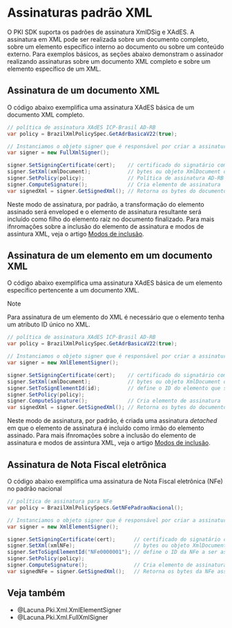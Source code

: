﻿# Assinaturas padrão XML

O PKI SDK suporta os padrões de assinatura XmlDSig e XAdES. A assinatura em XML pode ser realizada sobre um documento
completo, sobre um elemento específico interno ao documento ou sobre um conteúdo externo. Para exemplos básicos, as
seções abaixo demonstram o assinador realizando assinaturas sobre um documento XML completo e sobre um elemento
específico de um XML.

## Assinatura de um documento XML

O código abaixo exemplifica uma assinatura XAdES básica de um documento XML completo.

```cs
// política de assinatura XAdES ICP-Brasil AD-RB
var policy = BrazilXmlPolicySpec.GetAdrBasicaV22(true);

// Instanciamos o objeto signer que é responsável por criar a assinatura
var signer = new FullXmlSigner();

signer.SetSigningCertificate(cert);    // certificado do signatário com chave privada associada
signer.SetXml(xmlDocument);            // bytes ou objeto XmlDocument do documento XML a ser assinado
signer.SetPolicy(policy);              // Política de assinatura AD-RB
signer.ComputeSignature();             // Cria elemento de assinatura
var signedXml = signer.GetSignedXml(); // Retorna os bytes do documento XML assinado
```

Neste modo de assinatura, por padrão, a transformação do elemento assinado será enveloped e o elemento de assinatura
resultante será incluído como filho do elemento raiz no documento finalizado. Para mais ifnromações sobre a inclusão
do elemento de assinatura e modos de assintura XML, veja o artigo [Modos de inclusão](insertion.md).

## Assinatura de um elemento em um documento XML

O código abaixo exemplifica uma assinatura XAdES básica de um elemento específico pertencente a um documento XML.

> [!NOTE]
> Para assinatura de um elemento do XML é necessário que o elemento tenha um atributo ID único no XML.

```cs
// política de assinatura XAdES ICP-Brasil AD-RB
var policy = BrazilXmlPolicySpec.GetAdrBasicaV22(true);

// Instanciamos o objeto signer que é responsável por criar a assinatura
var signer = new XmlElementSigner();

signer.SetSigningCertificate(cert);    // certificado do signatário com chave privada associada
signer.SetXml(xmlDocument);            // bytes ou objeto XmlDocument do documento XML que contém o elemento a ser assinado
signer.SetToSignElementId(id);         // define o ID do elemento que será assinado
signer.SetPolicy(policy);
signer.ComputeSignature();             // Cria elemento de assinatura
var signedXml = signer.GetSignedXml(); // Retorna os bytes do documento XML contendo o elemento de assinatura
```

Neste modo de assinatura, por padrão, é criada uma assinatura *detached* em que o elemento de assinatura é incluído
como irmão do elemento assinado. Para mais ifnromações sobre a inclusão do elemento de assinatura e modos de assintura
XML, veja o artigo [Modos de inclusão](insertion.md).

## Assinatura de Nota Fiscal eletrônica

O código abaixo exemplifica uma assinatura de Nota Fiscal eletrônica (NFe) no padrão nacional

```cs
// política de assinatura para NFe
var policy = BrazilXmlPolicySpecs.GetNFePadraoNacional();

// Instanciamos o objeto signer que é responsável por criar a assinatura
var signer = new XmlElementSigner();

signer.SetSigningCertificate(cert);      // certificado do signatário com chave privada associada
signer.SetXml(xmlNFe);                   // bytes ou objeto XmlDocument da NFe a ser assinada
signer.SetToSignElementId("NFe0000001"); // define o ID da NFe a ser assinado
signer.SetPolicy(policy);
signer.ComputeSignature();               // Cria elemento de assinatura
var signedNFe = signer.GetSignedXml();   // Retorna os bytes da NFe assinada
```

## Veja também

* @Lacuna.Pki.Xml.XmlElementSigner
* @Lacuna.Pki.Xml.FullXmlSigner
